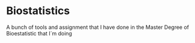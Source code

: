 # Biostatistics
A bunch of tools and assignment that I have done in the Master Degree of Bioestatistic that I´m doing
